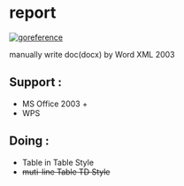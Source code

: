 # report
[![goreference](https://camo.githubusercontent.com/54cdb0625734111924a15177602fc59799873c91/68747470733a2f2f676f646f632e6f72672f6769746875622e636f6d2f4c75787572696f7573742f657863656c697a653f7374617475732e737667)](https://godoc.org/github.com/scbizu/report/)

manually write doc(docx) by Word XML 2003

## Support :

  * MS Office 2003 +
  * WPS

## Doing :

  * Table in Table Style
  * <del>muti-line Table TD Style</del>
